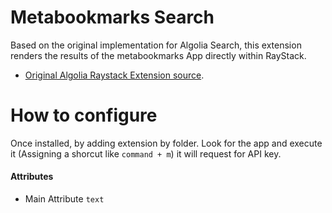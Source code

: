 # Metabookmarks Search
Based on the original implementation for Algolia Search, this extension renders the results of the metabookmarks App directly within RayStack.
- [Original Algolia Raystack Extension source](https://miro.com/app/board/uXjVN_jV74I=/?moveToWidget=3458764573958799164&cot=14).
# How to configure
Once installed, by adding extension by folder.
Look for the app and execute it (Assigning a shorcut like `command + m`) it will request for API key.
#### Attributes
- Main Attribute `text`
